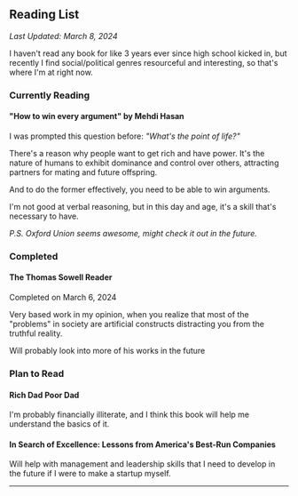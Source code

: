 ## Reading List
*Last Updated: March 8, 2024*

I haven't read any book for like 3 years ever since high school kicked in,
but recently I find social/political genres resourceful and interesting, so that's where I'm at right now.

### Currently Reading
#### "How to win every argument" by Mehdi Hasan

I was prompted this question before: *"What's the point of life?"*

There's a reason why people want to get rich and have power.
It's the nature of humans to exhibit dominance and control over others, attracting partners for mating and future offspring.

And to do the former effectively, you need to be able to win arguments.

I'm not good at verbal reasoning, but in this day and age, it's a skill that's necessary to have.

*P.S. Oxford Union seems awesome, might check it out in the future.*

### Completed
#### The Thomas Sowell Reader
Completed on March 6, 2024

Very based work in my opinion, when you realize that most of the "problems" in society are artificial constructs distracting you from the truthful reality.

Will probably look into more of his works in the future

### Plan to Read

#### Rich Dad Poor Dad
I'm probably financially illiterate, and I think this book will help me understand the basics of it.

#### In Search of Excellence: Lessons from America's Best-Run Companies
Will help with management and leadership skills that I need to develop in the future if I were to make a startup myself.

<hr>